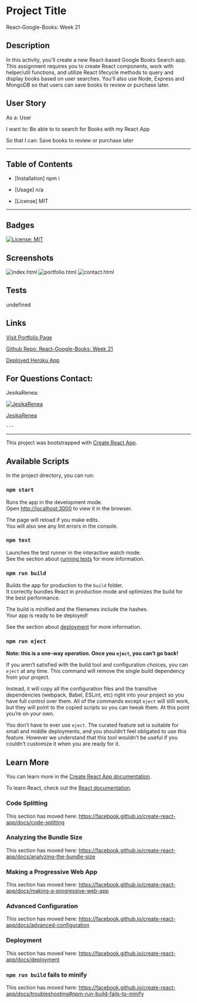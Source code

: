 
  # Project Title
  React-Google-Books: Week 21
  
  ## Description 
  In this activity, you'll create a new React-based Google Books Search app. This assignment requires you to create React components, work with helper/util functions, and utilize React lifecycle methods to query and display books based on user searches. You'll also use Node, Express and MongoDB so that users can save books to review or purchase later.
  
  ## User Story
  
  As a:
   User 
  
  I want to:
   Be able to to search for Books with my React App
   
  So that I can: 
   Save books to review or purchase later

  ---
  
  
  ## Table of Contents
  
  * [Installation] npm i
  
  * [Usage] n/a
  
  * [License] MIT          
  
  
  ---
  
  ## Badges
    
  [![License: MIT](https://img.shields.io/badge/License-MIT-yellow.svg)](https://opensource.org/licenses/MIT)

  ## Screenshots

![index.html](/images/index_ss.png)
![portfolio.html](/images/portfolio_ss.png)
![contact.html](/images/contact_ss.png)


    
  ## Tests
  undefined

  ## Links 

  [Visit Portfolio Page](https://JesikaRenea.github.io/)

  [Github Repo: React-Google-Books: Week 21](https://github.com/JesikaRenea/React_Google_Books)

  [Deployed Heroku App](https://inserturl)

  ## For Questions Contact:

  JesikaRenea:


  [![JesikaRenea](https://avatars1.githubusercontent.com/u/57422359?v=4)](https://github.com/JesikaRenea)

  [JesikaRenea](https://github.com/JesikaRenea)
  
    ---
  

---
This project was bootstrapped with [Create React App](https://github.com/facebook/create-react-app).

## Available Scripts

In the project directory, you can run:

### `npm start`

Runs the app in the development mode.<br />
Open [http://localhost:3000](http://localhost:3000) to view it in the browser.

The page will reload if you make edits.<br />
You will also see any lint errors in the console.

### `npm test`

Launches the test runner in the interactive watch mode.<br />
See the section about [running tests](https://facebook.github.io/create-react-app/docs/running-tests) for more information.

### `npm run build`

Builds the app for production to the `build` folder.<br />
It correctly bundles React in production mode and optimizes the build for the best performance.

The build is minified and the filenames include the hashes.<br />
Your app is ready to be deployed!

See the section about [deployment](https://facebook.github.io/create-react-app/docs/deployment) for more information.

### `npm run eject`

**Note: this is a one-way operation. Once you `eject`, you can’t go back!**

If you aren’t satisfied with the build tool and configuration choices, you can `eject` at any time. This command will remove the single build dependency from your project.

Instead, it will copy all the configuration files and the transitive dependencies (webpack, Babel, ESLint, etc) right into your project so you have full control over them. All of the commands except `eject` will still work, but they will point to the copied scripts so you can tweak them. At this point you’re on your own.

You don’t have to ever use `eject`. The curated feature set is suitable for small and middle deployments, and you shouldn’t feel obligated to use this feature. However we understand that this tool wouldn’t be useful if you couldn’t customize it when you are ready for it.

## Learn More

You can learn more in the [Create React App documentation](https://facebook.github.io/create-react-app/docs/getting-started).

To learn React, check out the [React documentation](https://reactjs.org/).

### Code Splitting

This section has moved here: https://facebook.github.io/create-react-app/docs/code-splitting

### Analyzing the Bundle Size

This section has moved here: https://facebook.github.io/create-react-app/docs/analyzing-the-bundle-size

### Making a Progressive Web App

This section has moved here: https://facebook.github.io/create-react-app/docs/making-a-progressive-web-app

### Advanced Configuration

This section has moved here: https://facebook.github.io/create-react-app/docs/advanced-configuration

### Deployment

This section has moved here: https://facebook.github.io/create-react-app/docs/deployment

### `npm run build` fails to minify

This section has moved here: https://facebook.github.io/create-react-app/docs/troubleshooting#npm-run-build-fails-to-minify
